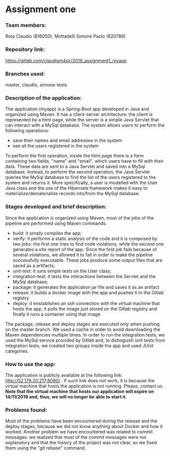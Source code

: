 # Assignment one
### Team members:
Rota Claudio (816050), Mottadelli Simone Paolo (820786)
### Repository link:
https://gitlab.com/claudiom4sir/2019_assignment1_myapp
### Branches used:
master, claudio, simone-tests
### Description of the application:
The application (myapp) is a Spring-Boot app developed in Java and organized using Maven. 
It has a client-server architecture: the client is represented by a html page, while the server 
is a simple Java Servlet that can interact with a MySql database.
The system allows users to perform the following operations: 
*  save their names and email addresses in the system
*  see all the users registered in the system

To perform the first operation, inside the html page there is a form containing two fields, 
"name" and "email", which users have to fill with their data. These data are sent to a Java Servlet
and saved into a MySql database. Instead, to perform the second operation, the Java Servlet queries 
the MySql database to find the list of the users registered to the system and returns it.
More specifically, a user is modelled with the User Java class and the use of the Hibernate framework
makes it easy to materialize/dematerialize records into/from the MySql database.
### Stages developed and brief description:
Since the application is organized using Maven, most of the jobs of the pipeline are performed using Maven commands.
*  build: it simply compiles the app;
*  verify: it performs a static analysis of the code and it is composed by two jobs:
   the first one tries to find code violations, while the second one generates a
   site report of the app. Since the first job fails because of several violations,
   we allowed it to fail in order to make the pipeline successfully executable. 
   These jobs produce some output files that are saved as a artifacts;
*  unit-test: it runs simple tests on the User class;
*  integration-test: it tests the interactions between the Servlet and the MySql database;
*  package: it generates the application jar file and saves it as an artifact
*  release: it builds a docker image with the app and pushes it to the Gitlab registry
*  deploy: it enstablishes an ssh connection with the virtual machine that hosts the app, it pulls the image just stored on the Gitlab
    registry and finally it runs a container using that image

The package, release and deploy stages are executed only when pushing on the master branch.
We used a cache in order to avoid downloading the Maven dependencies multiple times.
In order to run the integration tests, we used the MySql service provided by Gitlab and, to distinguish 
unit tests from integration tests, we created two groups inside the app and used JUnit categories.
### How to use the app:
The application is publicly available at the following link: http://52.179.20.217:8080/ .
If such link does not work, it is because the virtual machine that hosts the application is not running. 
Please, contact us.
**Note that the virtual machine that hosts our application will expire on 14/11/2019 and, thus, we will no
longer be able to start it.**
### Problems found:
Most of the problems have been encountered during the release and the deploy stages,
because we did not know anything about Docker and how it worked.
Another problem we have encountered was related to commit messages: we realized that most 
of the commit messages were not explanatory and that the history of the project was 
not clear, so we fixed them using the "git rebase" command.
